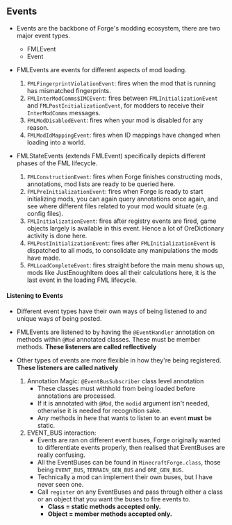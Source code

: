 ## Events
- Events are the backbone of Forge's modding ecosystem, there are two major event types.
	- FMLEvent
	- Event
	
- FMLEvents are events for different aspects of mod loading.
	1. `FMLFingerprintViolationEvent`: fires when the mod that is running has mismatched fingerprints.
	2. `FMLInterModComms$IMCEvent`: fires between `FMLInitializationEvent` and `FMLPostInitializationEvent`, for modders to receive their `InterModComms` messages.
	3. `FMLModDisabledEvent`: fires when your mod is disabled for any reason.
	4. `FMLModIdMappingEvent`: fires when ID mappings have changed when loading into a world.

- FMLStateEvents (extends FMLEvent) specifically depicts different phases of the FML lifecycle.
	1. `FMLConstructionEvent`: fires when Forge finishes constructing mods, annotations, mod lists are ready to be queried here.
	2. `FMLPreInitializationEvent`: fires when Forge is ready to start initializing mods, you can again query annotations once again, and see where different files related to your mod would situate (e.g. config files).
	3. `FMLInitializationEvent`: fires after registry events are fired, game objects largely is available in this event. Hence a lot of OreDictionary activity is done here.
	4. `FMLPostInitializationEvent`: fires after `FMLInitializationEvent` is dispatched to all mods, to consolidate any manipulations the mods have made.
	5. `FMLLoadCompleteEvent`: fires straight before the main menu shows up, mods like JustEnoughItem does all their calculations here, it is the last event in the loading FML lifecycle.

#### Listening to Events

- Different event types have their own ways of being listened to and unique ways of being posted.

- FMLEvents are listened to by having the `@EventHandler` annotation on methods within `@Mod` annotated classes. These must be member methods. **These listeners are called reflectively**
- Other types of events are more flexible in how they're being registered. **These listeners are called natively**
	1. Annotation Magic: `@EventBusSubscriber` class level annotation
		- These classes must withhold from being loaded before annotations are processed.
		- If it is annotated with `@Mod`, the `modid` argument isn't needed, otherwise it is needed for recognition sake.
		- Any methods in here that wants to listen to an event **must** be static.
	2. 	EVENT_BUS interaction:
		- Events are ran on different event buses, Forge originally wanted to differentiate events properly, then realised that EventBuses are really confusing.
		- All the EventBuses can be found in `MinecraftForge.class`, those being `EVENT_BUS`, `TERRAIN_GEN_BUS` and `ORE_GEN_BUS`.
		- Technically a mod can implement their own buses, but I have never seen one.
		- Call `register` on any EventBuses and pass through either a class or an object that you want the buses to fire events to. 
			- **Class = static methods accepted only.**
			- **Object = member methods accepted only.**

